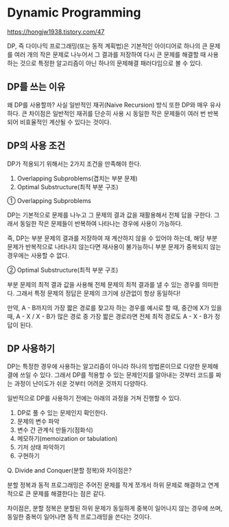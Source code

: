 # Dynamic Programming

https://hongjw1938.tistory.com/47

DP, 즉 다이나믹 프로그래밍(또는 동적 계획법)은 기본적인 아이디어로 하나의 큰 문제를 여러 개의 작은 문제로 나누어서 그 결과를 저장하여 다시 큰 문제를 해결할 때 사용하는 것으로 특정한 알고리즘이 아닌 하나의 문제해결 패러다임으로 볼 수 있다.

## DP를 쓰는 이유

왜 DP를 사용할까? 사실 일반적인 재귀(Naive Recursion) 방식 또한 DP와 매우 유사하다. 큰 차이점은 일반적인 재귀를 단순히 사용 시 동일한 작은 문제들이 여러 번 반복 되어 비효율적인 계산될 수 있다는 것이다.

## DP의 사용 조건

DP가 적용되기 위해서는 2가지 조건을 만족해야 한다.

1. Overlapping Subproblems(겹치는 부분 문제)
2. Optimal Substructure(최적 부분 구조)

① Overlapping Subproblems

DP는 기본적으로 문제를 나누고 그 문제의 결과 값을 재활용해서 전체 답을 구한다. 그래서 동일한 작은 문제들이 반복하여 나타나는 경우에 사용이 가능하다.

즉, DP는 부분 문제의 결과를 저장하여 재 계산하지 않을 수 있어야 하는데, 해당 부분 문제가 반복적으로 나타나지 않는다면 재사용이 불가능하니 부분 문제가 중복되지 않는 경우에는 사용할 수 없다.

② Optimal Substructure(최적 부분 구조)

부분 문제의 최적 결과 값을 사용해 전체 문제의 최적 결과를 낼 수 있는 경우를 의미한다. 그래서 특정 문제의 정답은 문제의 크기에 상관없이 항상 동일하다!

만약, A - B까지의 가장 짧은 경로를 찾고자 하는 경우를 예시로 할 때, 중간에 X가 있을 때, A - X / X - B가 많은 경로 중 가장 짧은 경로라면 전체 최적 경로도 A - X - B가 정답이 된다.

## DP 사용하기

DP는 특정한 경우에 사용하는 알고리즘이 아니라 하나의 방법론이므로 다양한 문제해결에 쓰일 수 있다. 그래서 DP를 적용할 수 있는 문제인지를 알아내는 것부터 코드를 짜는 과정이 난이도가 쉬운 것부터 어려운 것까지 다양하다.

일반적으로 DP를 사용하기 전에는 아래의 과정을 거쳐 진행할 수 있다.

1. DP로 풀 수 있는 문제인지 확인한다.
2. 문제의 변수 파악
3. 변수 간 관계식 만들기(점화식)
4. 메모하기(memoization or tabulation)
5. 기저 상태 파악하기
6. 구현하기

Q. Divide and Conquer(분할 정복)와 차이점은?

분할 정복과 동적 프로그래밍은 주어진 문제를 작게 쪼개서 하위 문제로 해결하고 연계적으로 큰 문제를 해결한다는 점은 같다.

차이점은, 분할 정복은 분할된 하위 문제가 동일하게 중복이 일어나지 않는 경우에 쓰며, 동일한 중복이 일어나면 동적 프로그래밍을 쓴다는 것이다.
